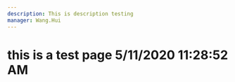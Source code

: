 ```yaml
---
description: This is description testing
manager: Wang.Hui
---
```

# this is a test page 5/11/2020 11:28:52 AM
